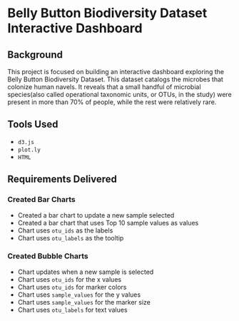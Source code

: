# Belly Button Biodiversity Dataset Interactive Dashboard

## Background
This project is focused on building an interactive dashboard exploring the Belly Button Biodiversity Dataset. This dataset catalogs the microbes that colonize human navels. It reveals that a small handful of microbial species(also called operational taxonomic units, or OTUs, in the study) were present in more than 70% of people, while the rest were relatively rare.

## Tools Used
- `d3.js`
- `plot.ly`
- `HTML`

## Requirements Delivered

### Created Bar Charts
- Created a bar chart to update a new sample selected
- Created a bar chart that uses Top 10 sample values as values
- Chart uses `otu_ids` as the labels 
- Chart uses `otu_labels` as the tooltip

### Created Bubble Charts
- Chart updates when a new sample is selected
- Chart uses `otu_ids` for the x values 
- Chart uses `otu_ids` for marker colors
- Chart uses `sample_values` for the y values
- Chart uses `sample_values` for the marker size
- Chart uses `otu_labels` for text values
